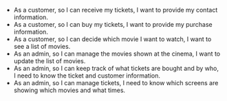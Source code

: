 - As a customer, so I can receive my tickets, I want to provide my contact information.
- As a customer, so I can buy my tickets, I want to provide my purchase information.
- As a customer, so I can decide which movie I want to watch, I want to see a list of movies.
- As an admin, so I can manage the movies shown at the cinema, I want to update the list of movies.
- As an admin, so I can keep track of what tickets are bought and by who, I need to know the ticket and customer information.
- As an admin, so I can manage tickets, I need to know which screens are showing which movies and what times.
